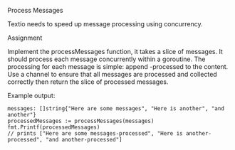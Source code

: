 Process Messages

Textio needs to speed up message processing using concurrency.

Assignment

Implement the processMessages function, it takes a slice of messages. It should process each message concurrently within a goroutine. The processing for each message is simple: append -processed to the content. Use a channel to ensure that all messages are processed and collected correctly then return the slice of processed messages.

Example output:

```
messages: []string{"Here are some messages", "Here is another", "and another"}
processedMessages := processMessages(messages)
fmt.Printf(processedMessages)
// prints ["Here are some messages-processed", "Here is another-processed", "and another-processed"]
```
